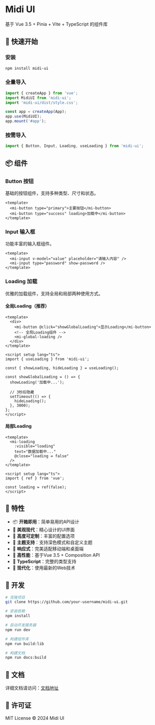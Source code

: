 # Midi UI

基于 Vue 3.5 + Pinia + Vite + TypeScript 的组件库

## 🚀 快速开始

### 安装

```bash
npm install midi-ui
```

### 全量导入

```ts
import { createApp } from 'vue';
import MidiUI from 'midi-ui';
import 'midi-ui/dist/style.css';

const app = createApp(App);
app.use(MidiUI);
app.mount('#app');
```

### 按需导入

```ts
import { Button, Input, Loading, useLoading } from 'midi-ui';
```

## 📦 组件

### Button 按钮

基础的按钮组件，支持多种类型、尺寸和状态。

```vue
<template>
  <mi-button type="primary">主要按钮</mi-button>
  <mi-button type="success" loading>加载中</mi-button>
</template>
```

### Input 输入框

功能丰富的输入框组件。

```vue
<template>
  <mi-input v-model="value" placeholder="请输入内容" />
  <mi-input type="password" show-password />
</template>
```

### Loading 加载

优雅的加载组件，支持全局和局部两种使用方式。

#### 全局Loading（推荐）

```vue
<template>
  <div>
    <mi-button @click="showGlobalLoading">显示Loading</mi-button>
    <!-- 全局Loading组件 -->
    <mi-global-loading />
  </div>
</template>

<script setup lang="ts">
import { useLoading } from 'midi-ui';

const { showLoading, hideLoading } = useLoading();

const showGlobalLoading = () => {
  showLoading('加载中...');

  // 3秒后隐藏
  setTimeout(() => {
    hideLoading();
  }, 3000);
};
</script>
```

#### 局部Loading

```vue
<template>
  <mi-loading
    :visible="loading"
    text="数据加载中..."
    @close="loading = false"
  />
</template>

<script setup lang="ts">
import { ref } from 'vue';

const loading = ref(false);
</script>
```

## 🎯 特性

- 📦 **开箱即用**：简单易用的API设计
- 🎨 **美观现代**：精心设计的UI界面
- 🔧 **高度可定制**：丰富的配置选项
- 🌈 **主题支持**：支持深色模式和自定义主题
- 📱 **响应式**：完美适配移动端和桌面端
- 🚀 **高性能**：基于Vue 3.5 + Composition API
- 💪 **TypeScript**：完整的类型支持
- 🎪 **现代化**：使用最新的Web技术

## 🔧 开发

```bash
# 克隆项目
git clone https://github.com/your-username/midi-ui.git

# 安装依赖
npm install

# 启动开发服务器
npm run dev

# 构建组件库
npm run build:lib

# 构建文档
npm run docs:build
```

## 📖 文档

详细文档请访问：[文档地址](https://your-docs-url.com)

## 📄 许可证

MIT License © 2024 Midi UI
